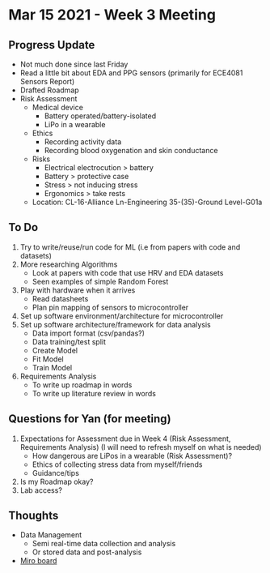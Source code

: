 # Mar 15 2021 - Week 3 Meeting

## Progress Update

* Not much done since last Friday
* Read a little bit about EDA and PPG sensors (primarily for ECE4081 Sensors Report)
* Drafted Roadmap
* Risk Assessment
  * Medical device
    * Battery operated/battery-isolated
    * LiPo in a wearable
  * Ethics
    * Recording activity data
    * Recording blood oxygenation and skin conductance
  * Risks
    * Electrical electrocution > battery
    * Battery > protective case
    * Stress > not inducing stress
    * Ergonomics > take rests
  * Location: CL-16-Alliance Ln-Engineering 35-(35)-Ground Level-G01a

## To Do

1. Try to write/reuse/run code for ML (i.e from papers with code and datasets)
1. More researching Algorithms
    * Look at papers with code that use HRV and EDA datasets
    * Seen examples of simple Random Forest
1. Play with hardware when it arrives
    * Read datasheets
    * Plan pin mapping of sensors to microcontroller
1. Set up software environment/architecture for microcontroller
1. Set up software architecture/framework for data analysis
    * Data import format (csv/pandas?)
    * Data training/test split
    * Create Model
    * Fit Model
    * Train Model
1. Requirements Analysis
    * To write up roadmap in words
    * To write up literature review in words

## Questions for Yan (for meeting)

1. Expectations for Assessment due in Week 4 (Risk Assessment, Requirements Analysis) (I will need to refresh myself on what is needed)
    * How dangerous are LiPos in a wearable (Risk Assessment)?
    * Ethics of collecting stress data from myself/friends
    * Guidance/tips
1. Is my Roadmap okay?
1. Lab access?

## Thoughts

* Data Management
  * Semi real-time data collection and analysis
  * Or stored data and post-analysis
* [Miro board](https://miro.com/app/board/o9J_lP_cemU=/)
